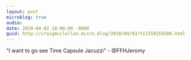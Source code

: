 ```yaml
---
layout: post
microblog: true
audio: 
date: 2010-04-02 18:00:00 -0600
guid: http://craigmcclellan.micro.blog/2010/04/03/t11559259208.html
---
```

"I want to go see Time Capsule Jacuzzi" - @FFHJeromy
